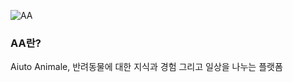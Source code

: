 ![AA](https://github.com/user-attachments/assets/285664df-7513-4dcd-89bf-03e740efa079)
<h3>
  AA란?
</h3>
<div>
  Aiuto Animale, 반려동물에 대한 지식과 경험 그리고 일상을 나누는 플랫폼
</div>
